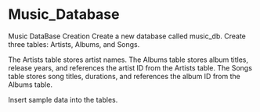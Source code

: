# Music_Database
Music DataBase Creation
Create a new database called music_db.
Create three tables: Artists, Albums, and Songs.

The Artists table stores artist names.
The Albums table stores album titles, release years, and references the artist ID from the Artists table.
The Songs table stores song titles, durations, and references the album ID from the Albums table.


Insert sample data into the tables.
